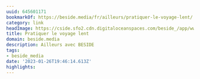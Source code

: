 ```yaml
---
uuid: 645601171
bookmarkOf: https://beside.media/fr/ailleurs/pratiquer-le-voyage-lent/
category: link
headImage: https://cside.sfo2.cdn.digitaloceanspaces.com/beside_/app/www/2021/06/BESIDE_voyage_lent_facebook.jpg
title: Pratiquer le voyage lent
domain: beside.media
description: Ailleurs avec BESIDE
tags:
- beside_media
date: '2023-01-26T19:46:14.613Z'
highlights:
---
```



